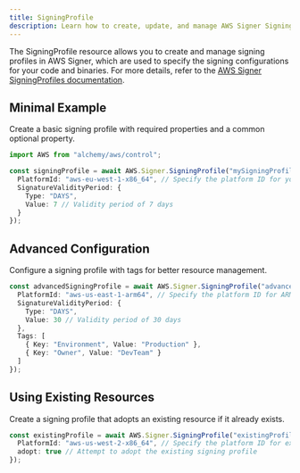 ```yaml
---
title: SigningProfile
description: Learn how to create, update, and manage AWS Signer SigningProfiles using Alchemy Cloud Control.
---
```


The SigningProfile resource allows you to create and manage signing profiles in AWS Signer, which are used to specify the signing configurations for your code and binaries. For more details, refer to the [AWS Signer SigningProfiles documentation](https://docs.aws.amazon.com/signer/latest/userguide/).

## Minimal Example

Create a basic signing profile with required properties and a common optional property.

```ts
import AWS from "alchemy/aws/control";

const signingProfile = await AWS.Signer.SigningProfile("mySigningProfile", {
  PlatformId: "aws-eu-west-1-x86_64", // Specify the platform ID for your signing profile
  SignatureValidityPeriod: {
    Type: "DAYS",
    Value: 7 // Validity period of 7 days
  }
});
```

## Advanced Configuration

Configure a signing profile with tags for better resource management.

```ts
const advancedSigningProfile = await AWS.Signer.SigningProfile("advancedSigningProfile", {
  PlatformId: "aws-us-east-1-arm64", // Specify the platform ID for ARM64 architecture
  SignatureValidityPeriod: {
    Type: "DAYS",
    Value: 30 // Validity period of 30 days
  },
  Tags: [
    { Key: "Environment", Value: "Production" },
    { Key: "Owner", Value: "DevTeam" }
  ]
});
```

## Using Existing Resources

Create a signing profile that adopts an existing resource if it already exists.

```ts
const existingProfile = await AWS.Signer.SigningProfile("existingProfile", {
  PlatformId: "aws-us-west-2-x86_64", // Specify the platform ID for existing signing profile
  adopt: true // Attempt to adopt the existing signing profile
});
```